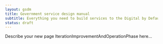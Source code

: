 ```yaml
---
layout: gsdm
title: Government service design manual
subtitle: Everything you need to build services to the Digital by Default standard
status: draft
---
```


Describe your new page IterationImprovementAndOperationPhase here...